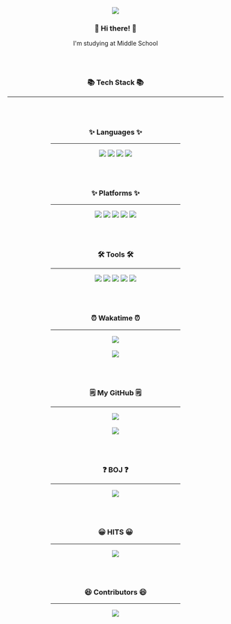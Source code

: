 <div align="center">
	<img src="https://capsule-render.vercel.app/api?type=waving&color=timeGradient&height=180&section=header&text=jwkwon's%20GitHub!&fontSize=90"/>
</div>

<h3 align="center">👋 Hi there! 👋</h3>

<p align="center">I'm studying at Middle School</p>

<br/><br/>

<h3 align="center">📚 Tech Stack 📚</h3>
<div align="center">
	<hr width="500px;"/>
</div>

<br/><br/>

<h3 align="center">✨ Languages ✨</h3>
<div align="center">
	<hr width="300px;"/>
	<img src="https://img.shields.io/badge/Python-3766AB?style=flat-square&logo=Python&logoColor=white"/>
  	<img src="https://img.shields.io/badge/Java-007396?style=flat-square&logo=Java&logoColor=white"/>
  	<img src="https://img.shields.io/badge/HTML5-E34F26?style=flat&logo=HTML5&logoColor=white"/>
	<img src="https://img.shields.io/badge/CSS3-1572B6?style=flat&logo=CSS3&logoColor=white"/>
</div>

<br/><br/>

<h3 align="center">✨ Platforms ✨</h3>
<div align="center">
	<hr width="300px;"/>
	<img src="https://img.shields.io/badge/Oracle%20SQL-F80000?style=flat&logo=Oracle&logoColor=white"/>
	<img src="https://img.shields.io/badge/Gradle-02303A?style=flat&logo=Gradle&logoColor=white"/>
	<img src="https://img.shields.io/badge/Apache%20Maven-C71A36?style=flat&logo=Apache Maven&logoColor=white"/>
	<img src="https://img.shields.io/badge/GitHub-181717?style=flat&logo=GitHub&logoColor=white"/>
	<img src="https://img.shields.io/badge/Docker-2496ED?style=flat&logo=Docker&logoColor=white"/>
</div>

<br/><br/>

<h3 align="center">🛠 Tools 🛠</h3>
<div align=center>
	<hr width="300px;"/>
	<img src="https://img.shields.io/badge/Visual%20Studio%20Code-007ACC?style=flat&logo=VisualStudioCode&logoColor=white"/>
	<img src="https://img.shields.io/badge/IntelliJ%20IDEA-000000?style=flat&logo=IntelliJ Idea&logoColor=white"/>
	<img src="https://img.shields.io/badge/WebStorm-000000?style=flat&logo=WebStorm&logoColor=white"/>
	<img src="https://img.shields.io/badge/Google%20Colab-F9AB00?style=flat&logo=Google Colab&logoColor=white"/>
	<img src="https://img.shields.io/badge/Tomcat-F8DC75?style=flat&logo=ApacheTomcat&logoColor=white"/>
</div>

<br/><br/>

<h3 align="center">⏰ Wakatime ⏰</h3>
<div align="center">
	<hr width="300px;"/>
	<img src="https://wakatime.com/badge/user/04576067-463a-4fd9-be4e-56687a44d3fb.svg"/>
	<br/>
	<br/>
	<img src="https://github-readme-stats.vercel.app/api/wakatime?username=jwkwon0817"/>
</div>

<br/><br/>

<h3 align="center">🗒️ My GitHub 🗒️</h3>
<div align="center">
	<hr width="300px;"/>
	<img src="https://github-readme-stats.vercel.app/api/top-langs/?username=jwkwon0817&layout=compact">
	<br/><br/>
	<img src="https://github-readme-stats.vercel.app/api?username=jwkwon0817&show_icons=true">
</div>

<br/><br/>

<h3 align="center">❓ BOJ ❓</h3>
<div align="center">
	<hr width="300px;"/>
	<img src="http://mazassumnida.wtf/api/v2/generate_badge?boj=jwkwon"/>
</div>

<br/><br/>

<h3 align="center">😀 HITS 😀</h3>
<div align="center">
	<hr width="300px;"/>
	<a href="https://hits.seeyoufarm.com"><img src="https://hits.seeyoufarm.com/api/count/incr/badge.svg?url=https%3A%2F%2Fgithub.com%2Fjwkwon0817%2Fhit-counter&count_bg=%231FD9DF&title_bg=%231F9ED1&icon=github.svg&icon_color=%23FFFFFF&title=hits&edge_flat=false"/></a>
</div>

<br/><br/>

<h3 align="center">😆 Contributors 😆</h3>
<div align="center">
	<hr width="300px;"/>
	<img src="https://github-contributor-stats.vercel.app/api?username=jwkwon0817&hide=B&theme=gruvbox"/>
</div>
